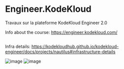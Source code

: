 # Engineer.KodeKloud
Travaux sur la plateforme KodeKloud Engineer 2.0



Info about the course: https://engineer.kodekloud.com/
##
Infra details: https://kodekloudhub.github.io/kodekloud-engineer/docs/projects/nautilus#infrastructure-details

![image](https://github.com/user-attachments/assets/8dd355d8-31ca-4e19-96a6-f6a7bc1108ed)
![image](https://github.com/user-attachments/assets/ec5b1fe6-5725-458e-ae82-850929e12bc6)
